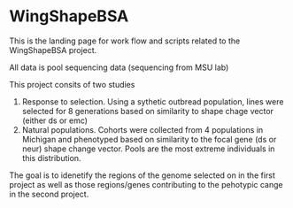# WingShapeBSA

This is the landing page for work flow and scripts related to the WingShapeBSA project. 

All data is pool sequencing data (sequencing from MSU lab) 

This project consits of two studies 
  1. Response to selection. Using a sythetic outbread population, lines were selected for 8 generations based on similarity to shape chage vector (either ds or emc) 
  2. Natural populations. Cohorts were collected from 4 populations in Michigan and phenotyped based on similarity to the focal gene (ds or neur) shape change vector. Pools are the most extreme individuals in this distribution. 


The goal is to idenetify the regions of the genome selected on in the first project as well as those regions/genes contributing to the pehotypic cange in the second project. 

